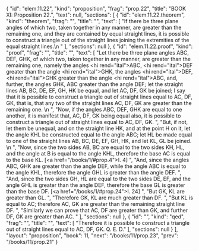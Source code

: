 {
  "id": "elem.11.22",
  "kind": "proposition",
  "frag": "prop.22",
  "title": "BOOK XI: Proposition 22.",
  "text": null,
  "sections": [
    {
      "id": "elem.11.22.theorem",
      "kind": "theorem",
      "frag": "",
      "title": "",
      "text": [
        "If there be three plane angles of which two, taken together in any manner, are greater than the remaining one, and they are contained by equal straight lines, it is possible to construct a triangle out of the straight lines joining the extremities of the equal straight lines.\n      "
      ],
      "sections": null
    },
    {
      "id": "elem.11.22.proof",
      "kind": "proof",
      "frag": "",
      "title": "",
      "text": [
        "Let there be three plane angles ABC, DEF, GHK, of which two, taken together in any manner, are greater than the remaining one, namely the angles <hi rend=\"ital\">ABC</hi>, <hi rend=\"ital\">DEF</hi> greater than the angle <hi rend=\"ital\">GHK</hi>, the angles <hi rend=\"ital\">DEF</hi>, <hi rend=\"ital\">GHK</hi> greater than the angle <hi rend=\"ital\">ABC</hi>, and, further, the angles GHK, ABC greater than the angle DEF; let the straight lines AB, BC, DE, EF, GH, HK be equal, and let AC, DF, GK be joined; I say that it is possible to construct a triangle out of straight lines equal to AC, DF, GK, that is, that any two of the straight lines AC, DF, GK are greater than the remaining one. \n      ",
        "Now, if the angles ABC, DEF, GHK are equal to one another, it is manifest that, AC, DF, GK being equal also, it is possible to construct a triangle out of straight lines equal to AC, DF, GK. ",
        "But, if not, let them be unequal, and on the straight line HK, and at the point H on it, let the angle KHL be constructed equal to the angle ABC; let HL be made equal to one of the straight lines AB, BC, DE, EF, GH, HK, and let KL, GL be joined. \n      ",
        "Now, since the two sides AB, BC are equal to the two sides KH, HL, and the angle at B is equal to the angle KHL, therefore the base AC is equal to the base KL. [<a href=\"/books/1/#prop.4\">I. 4</a>] ",
        "And, since the angles ABC, GHK are greater than the angle DEF, while the angle ABC is equal to the angle KHL, therefore the angle GHL is greater than the angle DEF. ",
        "And, since the two sides GH, HL are equal to the two sides DE, EF, and the angle GHL is greater than the angle DEF, therefore the base GL is greater than the base DF. [<a href=\"/books/1/#prop.24\">I. 24</a>] ",
        "But GK, KL are greater than GL. ",
        "Therefore GK, KL are much greater than DF. ",
        "But KL is equal to AC; therefore AC, GK are greater than the remaining straight line DF. ",
        "Similarly we can prove that AC, DF are greater than GK, and further DF, GK are greater than AC. "
      ],
      "sections": null
    },
    {
      "id": "",
      "kind": "qed",
      "frag": "",
      "title": "",
      "text": [
        "Therefore it is possible to construct a triangle out of straight lines equal to AC, DF, GK. Q. E. D."
      ],
      "sections": null
    }
  ],
  "layout": "proposition",
  "book": 11,
  "next": "/books/11/prop.23",
  "prev": "/books/11/prop.21"
}
